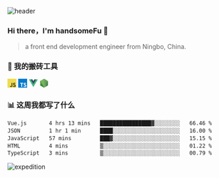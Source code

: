 ![header](https://raw.githubusercontent.com/fzq1998/fzq1998/master/header.png)

### Hi there，I'm handsomeFu 👋

> a front end development engineer from Ningbo, China.

### 🔧 我的搬砖工具
<code><img height="20" src="https://raw.githubusercontent.com/github/explore/80688e429a7d4ef2fca1e82350fe8e3517d3494d/topics/javascript/javascript.png" alt="javascript"></code>
<code><img height="20" src="https://raw.githubusercontent.com/github/explore/80688e429a7d4ef2fca1e82350fe8e3517d3494d/topics/typescript/typescript.png" alt="typescript"></code>
<code><img height="20" src="https://raw.githubusercontent.com/github/explore/80688e429a7d4ef2fca1e82350fe8e3517d3494d/topics/vue/vue.png" alt="vue"></code>
<code><img height="20" src="https://raw.githubusercontent.com/github/explore/80688e429a7d4ef2fca1e82350fe8e3517d3494d/topics/nodejs/nodejs.png" alt="nodejs"></code>



### 📊 这周我都写了什么
<!--START_SECTION:waka-->

```txt
Vue.js       4 hrs 13 mins   ████████████████▓░░░░░░░░   66.46 %
JSON         1 hr 1 min      ████░░░░░░░░░░░░░░░░░░░░░   16.00 %
JavaScript   57 mins         ███▓░░░░░░░░░░░░░░░░░░░░░   15.15 %
HTML         4 mins          ▒░░░░░░░░░░░░░░░░░░░░░░░░   01.22 %
TypeScript   3 mins          ▒░░░░░░░░░░░░░░░░░░░░░░░░   00.79 %
```

<!--END_SECTION:waka-->


![expedition](https://raw.githubusercontent.com/fzq1998/fzq1998/master/expedition.gif)

